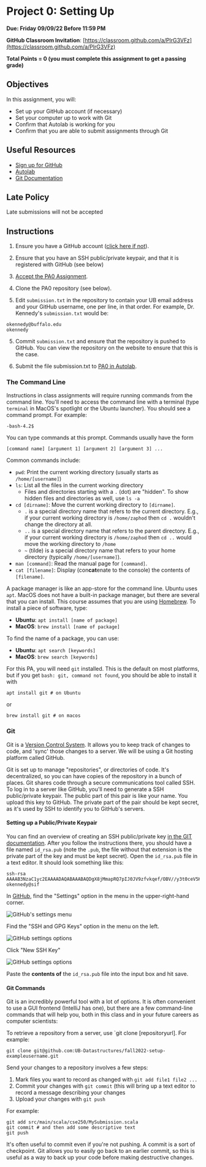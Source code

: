 # Project 0: Setting Up

**Due: Friday 09/09/22 Before 11:59 PM**

**GitHub Classroom Invitation**: [https://classroom.github.com/a/PlrG3VFz](https://classroom.github.com/a/PlrG3VFz)

**Total Points = 0 (you must complete this assignment to get a passing grade)**

## Objectives

In this assignment, you will: 
* Set up your GitHub account (if necessary)
* Set your computer up to work with Git
* Confirm that Autolab is working for you
* Confirm that you are able to submit assignments through Git

## Useful Resources

* [Sign up for GitHub](https://github.com/signup)
* [Autolab](https://autograder.cse.buffalo.edu/courses/CSE250-f22/)
* [Git Documentation](https://git-scm.com/doc)

## Late Policy

Late submissions will not be accepted

## Instructions

1. Ensure you have a GitHub account ([click here if not](https://github.com/signup)).

2. Ensure that you have an SSH public/private keypair, and that it is registered with GitHub (see below)

2. [Accept the PA0 Assignment](https://classroom.github.com/a/PlrG3VFz).

3. Clone the PA0 repository (see below).

4. Edit `submission.txt` in the repository to contain your UB email address and your GitHub username, one per line, in that order.  For example, Dr. Kennedy's `submission.txt` would be:
```
okennedy@buffalo.edu
okennedy
```

5. Commit `submission.txt` and ensure that the repository is pushed to GitHub.  You can view the repository on the website to ensure that this is the case.

6. Submit the file submission.txt to [PA0 in Autolab](https://autograder.cse.buffalo.edu/courses/CSE250-f22/assessments/setup).


### The Command Line

Instructions in class assignments will require running commands from the command line.
You'll need to access the command line with a terminal (type `terminal` in MacOS's 
spotlight or the Ubuntu launcher).  You should see a command prompt.  For example: 
```
-bash-4.2$ 
```
You can type commands at this prompt.  Commands usually have the form
```
[command name] [argument 1] [argument 2] [argument 3] ...
```
Common commands include:
* `pwd`: Print the current working directory (usually starts as `/home/[username]`)
* `ls`: List all the files in the current working directory
  * Files and directories starting with a `.` (dot) are "hidden".  To show hidden files and directories as well, use `ls -a` 
* `cd [dirname]`: Move the current working directory to `[dirname]`.  
  * `.` is a special directory name that refers to the current directory.  E.g., if your current working directory is `/home/zaphod` then `cd .` wouldn't change the directory at all.
  * `..` is a special directory name that refers to the parent directory.  E.g., if your current working directory is `/home/zaphod` then `cd ..` would move the working directory to `/home`
  * `~` (tilde) is a special directory name that refers to your home directory (typically `/home/[username]`).
* `man [command]`: Read the manual page for `[command]`.
* `cat [filename]`: Display (con**cat**enate to the console) the contents of `[filename]`. 

A package manager is like an app-store for the command line.  Ubuntu uses `apt`. MacOS
does not have a built-in package manager, but there are several that you can 
install.  This course assumes that you are using [Homebrew](https://brew.sh).  To
install a piece of software, type:
* **Ubuntu**: `apt install [name of package]`
* **MacOS**: `brew install [name of package]`

To find the name of a package, you can use:
* **Ubuntu**: `apt search [keywords]`
* **MacOS**: `brew search [keywords]`

For this PA, you will need `git` installed.  This is the default on most platforms, but if you get `bash: git, command not found`, you should be able to install it with
```
apt install git # on Ubuntu
```
or
```
brew install git # on macos
```

### Git

Git is a [Version Control System](https://en.wikipedia.org/wiki/Version_control).  It allows you to keep track of changes to code, and 'sync' those changes to a server.  We will be using a Git hosting platform called GitHub.

Git is set up to manage "repositories", or directories of code.  It's decentralized, so you can have copies of the repository in a bunch of places.  Git shares code through a secure communications tool called SSH.  To log in to a server like GitHub, you'll need to generate a SSH public/private keypair.  The public part of this pair is like your name.  You upload this key to GitHub.  The private part of the pair should be kept secret, as it's used by SSH to identify you to GitHub's servers.


#### Setting up a Public/Private Keypair

You can find an overview of creating an SSH public/private key [in the GIT documentation](http://git-scm.com/book/en/Git-on-the-Server-Generating-Your-SSH-Public-Key).  After you follow the instructions there, you should have a file named `id_rsa.pub` (note the `.pub`, the file without that extension is the private part of the key and must be kept secret).  Open the `id_rsa.pub` file in a text editor.  It should look something like this:

```
ssh-rsa AAAAB3NzaC1yc2EAAAADAQABAAABAQDgX8jMmapRQ7pIJ0JV9zfvkqef/OBV//y3t0ceV5KaZ4DMlcn+xzonR/OR4cTuAyQRyQK3TlamleUATQe9JAieaI3dodnCfrN7C16RiqkB6iQorpCC+LdkdM7n3rVtleIAY93Imoq6tJEf+boeLz7EtB6I7OJSZ+NgRv5Z4vvF2hlgJrXaCr+ofURm/lLOHB1AdcZiXVL8tPOVl/FG170/i1fI+Y1eyQtko10XlHTHx4bGavYMsOKWoVjTBCruH8/VmiaUY7RBTn8Qg+yOQZPIOTrtWxRm0/Q373hKn8Xt+Dh38tHL3Z8X2C4jup/JFRmoT+nH6m9pB79IcnBNYa7V okennedy@sif
```

In [GitHub](https://github.com), find the "Settings" option in the menu in the upper-right-hand corner.

![GitHub's settings menu](graphics/github_settings_small.png)

Find the "SSH and GPG Keys" option in the menu on the left.

![GitHub settings options](graphics/github_sshkeys_small.png)

Click "New SSH Key"

![GitHub settings options](graphics/github_newkey_small.png)

Paste the **contents of** the `id_rsa.pub` file into the input box and hit save.

#### Git Commands

Git is an incredibly powerful tool with a lot of options.  It is often convenient to use a GUI frontend (IntelliJ has one), but there are a few command-line commands that will help you, both in this class and in your future careers as computer scientists:

To retrieve a repository from a server, use `git clone [repositoryurl].  For example: 
```
git clone git@github.com:UB-Datastructures/fall2022-setup-exampleusername.git
```

Send your changes to a repository involves a few steps: 

1. Mark files you want to record as changed with `git add file1 file2 ...`
2. Commit your changes with `git commit` (this will bring up a text editor to record a message describing your changes
3. Upload your changes with `git push`

For example:

```
git add src/main/scala/cse250/MySubmission.scala
git commit # and then add some descriptive text
git push
```

It's often useful to commit even if you're not pushing.  A commit is a sort of checkpoint.  Git allows you to easily go back to an earlier commit, so this is useful as a way to back up your code before making destructive changes.
